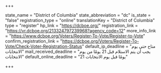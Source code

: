+++

state_name = "District of Columbia"
state_abbreviation = "dc"
is_state = "false"
registration_type = "online"
translationKey = "District of Columbia"
type = "register"
hp_link = "https://dcboe.org/"
registration_link = "https://vr.dcboe.org/213324797239968?agency_code=12"
more_info_link = "https://www.dcboe.org/Voters/Register-To-Vote/Register-to-Vote"
confirm_registration_link = "https://dcboe.org/Voters/Register-To-Vote/Check-Voter-Registration-Status"
default_ip_deadline = "متاح حتى يوم الانتخابات"
mail_received_deadline = "يجب أن يتم الاستلام قبل 21 يومًا من يوم الانتخابات"
default_online_deadline = "21 يومًا قبل يوم الانتخابات"

+++
